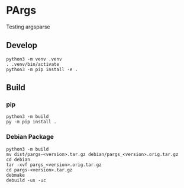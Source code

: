 # PArgs

Testing argsparse

## Develop

```
python3 -m venv .venv
. .venv/bin/activate
python3 -m pip install -e .
```

## Build

### pip

```
python3 -m build
py -m pip install .
```

### Debian Package

```
python3 -m build
mv dist/pargs-<version>.tar.gz debian/pargs_<version>.orig.tar.gz
cd debian
tar -xvf pargs_<version>.orig.tar.gz
cd pargs-<version>.tar.gz
debmake
debuild -us -uc
```
